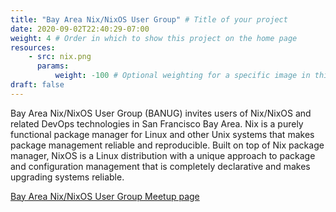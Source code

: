 ```yaml
---
title: "Bay Area Nix/NixOS User Group" # Title of your project
date: 2020-09-02T22:40:29-07:00
weight: 4 # Order in which to show this project on the home page
resources:
    - src: nix.png
      params:
          weight: -100 # Optional weighting for a specific image in this project folder
draft: false
---
```


Bay Area Nix/NixOS User Group (BANUG) invites users of Nix/NixOS and related DevOps technologies in San Francisco Bay Area. Nix is a purely functional package manager for Linux and other Unix systems that makes package management reliable and reproducible. Built on top of Nix package manager, NixOS is a Linux distribution with a unique approach to package and configuration management that is completely declarative and makes upgrading systems reliable.

[Bay Area Nix/NixOS User Group Meetup page](https://www.meetup.com/Bay-Area-Nix-NixOS-User-Group/)
